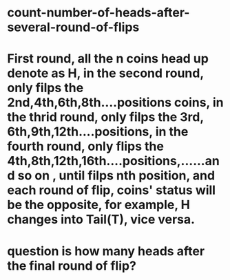 # count-number-of-heads-after-several-round-of-flips
# First round, all the n coins head up denote as H, in the second round, only filps the 2nd,4th,6th,8th....positions coins, in the thrid round, only filps the 3rd, 6th,9th,12th....positions, in the fourth round, only flips the 4th,8th,12th,16th....positions,......and so on , until filps nth position, and each round of flip, coins' status will be the opposite, for example, H changes into Tail(T), vice versa.

# question is how many heads after the final round of flip?
